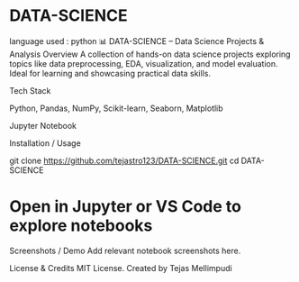 # DATA-SCIENCE
language used : python
📊 DATA-SCIENCE – Data Science Projects & Analysis
Overview
A collection of hands-on data science projects exploring topics like data preprocessing, EDA, visualization, and model evaluation. Ideal for learning and showcasing practical data skills.

Tech Stack

Python, Pandas, NumPy, Scikit-learn, Seaborn, Matplotlib

Jupyter Notebook

Installation / Usage

git clone https://github.com/tejastro123/DATA-SCIENCE.git
cd DATA-SCIENCE

# Open in Jupyter or VS Code to explore notebooks
Screenshots / Demo
Add relevant notebook screenshots here.

License & Credits
MIT License. Created by Tejas Mellimpudi
